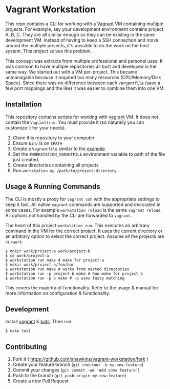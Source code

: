 # Vagrant Workstation

This repo contains a CLI for working with a [Vagrant][] VM containing
multiple projects. For example, say your development environment
contains project A, B, C. They are all similar enough so they can be
existing in the same development VM. Instead of having to keep a SSH
connection and move around the multiple projects, it's possible to do
the work on the host system. This project solves this problem.

This concept was extracts from multiple professional and personal
uses. It was common to have multiple repositories all built and
developed in the same way. We started out with a VM per-project.
This became unmanagable because it required too many resources
(CPU/Memory/Disk Space). Since there was no difference between each
`Vargantfile` (save a few port mappings and the like) it was easier to
combine them into one VM.

## Installation

This repository contains scripts for working with [vagrant][] VM. It
does not contain the `Vagrantfile`. You must provide it (so naturally
you can customize it for your needs).

1. Clone this repository to your computer
1. Ensure `bin/` is on `$PATH`
1. Create a `Vagrantfile` similar to the [example](examples/Vagrantfile).
1. Set the `$WORKSTATION_VARANTFILE` environment variable to path of
	 the file just created.
1. Create directories containing all projects
1. Run `workstation up /path/to/project-directory`

## Usage & Running Commands

The CLI is mostly a proxy for `vagrant ssh` with the appropriate
settings to keep it fast. All native `vagrant` commands are supported
and decorated in some cases. For example `workstation reload` is the
same `vagrant reload`. All options not handled by the CLI are
forwarded to `vagrant`.

The heart of this project `workstation run`. This executes an
arbitrary command in the VM for the correct project. It uses the
current directory or an arbitrary option to select the correct
project. Assume all the projects are in `/work`

	$ mdkir work/project-a work/project-b
	$ cd work/project-a
	$ workstation run make # make for project-a
	$ mdkir work/project-a/foo/bar
	$ workstation run make # works from nested directories
	$ workstation run -p project-b make # Run make for project b
	$ workstation run -p b make # -p uses fuzzy matching

This covers the majority of functionality. Refer to the usage & manual
for more information on configuration & functionality.

## Development

Install [vagrant][] & [bats][]. Then run:

	$ make test

## Contributing

1. Fork it ( https://github.com/ahawkins/vagrant-workstation/fork )
2. Create your feature branch (`git checkout -b my-new-feature`)
3. Commit your changes (`git commit -am 'Add some feature'`)
4. Push to the branch (`git push origin my-new-feature`)
5. Create a new Pull Request

[vagrant]: https://www.vagrantup.com
[bats]: https://github.com/sstephenson/bats
